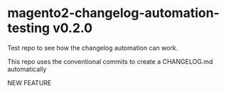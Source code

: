 # magento2-changelog-automation-testing v0.2.0
Test repo to see how the changelog automation can work.

This repo uses the conventional commits to create a CHANGELOG.md automatically


NEW FEATURE

